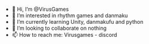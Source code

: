 - 👋 Hi, I’m @VirusGames
- 👀 I’m interested in rhythm games and danmaku
- 🌱 I’m currently learning Unity, danmakufu and python
- 💞️ I’m looking to collaborate on nothing
- 📫 How to reach me: Virusgames - discord

<!---
VirusGames/VirusGames is a ✨ special ✨ repository because its `README.md` (this file) appears on your GitHub profile.
You can click the Preview link to take a look at your changes.
--->
